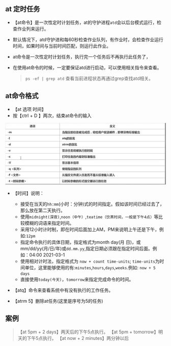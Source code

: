 ## at 定时任务
- 【at命令】是一次性定时计划任务，at的守护进程`atd`会以后台模式运行，检查作业列来运行。
- 默认情况下，atd守护进和每60秒检查作业队列，有作业时，会检查作业运行时间，如果时间与当前时间匹配，则运行此作业。
- at命令是一次性定时计划任务，执行完一个任务后不再执行此任务了，
- 在使用at命令的时候，一定要保证atd进行启动，可以使用相关指令来查看。
    
    > `ps -ef | grep atd` 查看当前进程状态再通过grep查找atd相关。

## at命令格式

- 【at 选项 时间】
- 按【ctrl + D 】两次，结束at命令的输入

![图片](../imgs/liunx/4.jpg)
- 【时间】说明：
  - 接受在当天的`hh:mm`(小时：分钟)式的时间指定。假如该时间已经过去了，那么放在第二天执行。
  - 使用`midnight(深夜)`,`noon（中午）`,`teatime（饮茶时间，一般是下午4点）`等比较模糊的词语来指定时间。
  - 采用12小时计时制，即在时间后面加上AM，PM来说明上午还是下午，例如:`12pm`
  - 指定命令执行的具体日期，指定格式为month day(月 日)，或mm/dd/yy(月/日/年)或`dd.mm.yy`,指定日期必须跟在指定时间后面。例如：04:00 2021-03-1
  - 使用相对计时法，指定格式为 `now + count time-units`; `time-units`为时间单位，这里能够使用的有:`minutes`,`hours`,`days`,`weeks`.例如: `now + 5 days`
  - 直接使用`today(今天)`，`tomorrow`来指定完成命令的时间。

- 【atq】命令来查看系统中有没有执行的工作任务。
- 【atrm 5】删除at任务(这里是序号为5的任务)

## 案例

> 【at 5pm + 2 days】两天后的下午5点执行。
> 【at 5pm + tomorrow】明天的下午5点执行。
> 【at now + 2 minutes】两分钟以后
